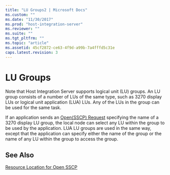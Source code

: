 ```yaml
---
title: "LU Groups2 | Microsoft Docs"
ms.custom: ""
ms.date: "11/30/2017"
ms.prod: "host-integration-server"
ms.reviewer: ""
ms.suite: ""
ms.tgt_pltfrm: ""
ms.topic: "article"
ms.assetid: 45cf2872-ce63-4f9d-a99b-7a4fffd5c31e
caps.latest.revision: 3
---
```

# LU Groups
Note that Host Integration Server supports logical unit (LU) groups. An LU group consists of a number of LUs of the same type, such as 3270 display LUs or logical unit application (LUA) LUs. Any of the LUs in the group can be used for the same task.  
  
 If an application sends an [Open(SSCP) Request](../core/open-sscp-request1.md) specifying the name of a 3270 display LU group, the local node can select any LU within the group to be used by the application. LUA LU groups are used in the same way, except that the application can specify either the name of the group or the name of any LU within the group to access the group.  
  
## See Also  
 [Resource Location for Open SSCP](../core/resource-location-for-open-sscp1.md)